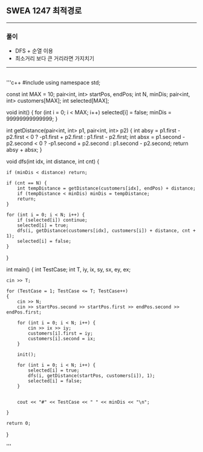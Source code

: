## SWEA 1247 최적경로 
---
### 풀이
- DFS + 순열 이용
- 최소거리 보다 큰 거리라면 가지치기

---
<br>
'''c++
#include <iostream>
using namespace std;

const int MAX = 10;
pair<int, int> startPos, endPos;
int N, minDis;
pair<int, int> customers[MAX];
int selected[MAX];


void init() {
	for (int i = 0; i < MAX; i++) selected[i] = false;
	minDis = 99999999999999;
}

int getDistance(pair<int, int> p1, pair<int, int> p2) {
	int absy = p1.first - p2.first < 0 ? -p1.first + p2.first : p1.first - p2.first;
	int absx = p1.second - p2.second < 0 ? -p1.second + p2.second : p1.second - p2.second;
	return absy + absx;
}

void dfs(int idx, int distance, int cnt) {

	if (minDis < distance) return;

	if (cnt == N) {
		int tempDistance = getDistance(customers[idx], endPos) + distance;
		if (tempDistance < minDis) minDis = tempDistance;
		return;
	}

	for (int i = 0; i < N; i++) {
		if (selected[i]) continue;
		selected[i] = true;
		dfs(i, getDistance(customers[idx], customers[i]) + distance, cnt + 1);
		selected[i] = false;
	}


}


int main()
{
	int TestCase;
	int T, iy, ix, sy, sx, ey, ex;

	cin >> T;

	for (TestCase = 1; TestCase <= T; TestCase++)
	{
		cin >> N;
		cin >> startPos.second >> startPos.first >> endPos.second >> endPos.first;

		for (int i = 0; i < N; i++) {
			cin >> ix >> iy;
			customers[i].first = iy;
			customers[i].second = ix;
		}

		init();

		for (int i = 0; i < N; i++) {
			selected[i] = true;
			dfs(i, getDistance(startPos, customers[i]), 1);
			selected[i] = false;
		}


		cout << "#" << TestCase << " " << minDis << "\n";

	}

	return 0;
}


'''
